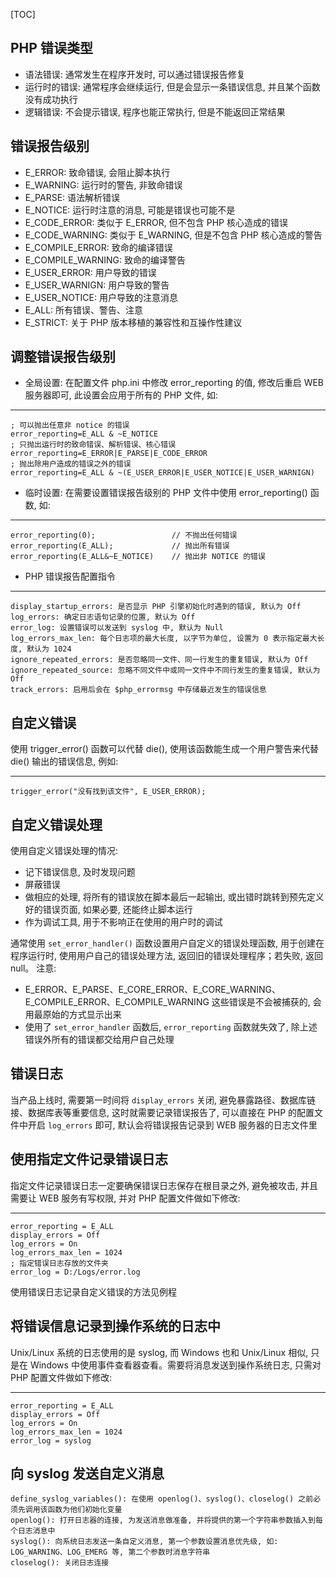 [TOC]
## PHP 错误类型 ##
- 语法错误: 通常发生在程序开发时, 可以通过错误报告修复
- 运行时的错误: 通常程序会继续运行, 但是会显示一条错误信息, 并且某个函数没有成功执行
- 逻辑错误: 不会提示错误, 程序也能正常执行, 但是不能返回正常结果

## 错误报告级别 ##
- E_ERROR: 致命错误, 会阻止脚本执行
- E_WARNING: 运行时的警告, 非致命错误
- E_PARSE: 语法解析错误
- E_NOTICE: 运行时注意的消息, 可能是错误也可能不是
- E_CODE_ERROR: 类似于 E_ERROR, 但不包含 PHP 核心造成的错误
- E_CODE_WARNING: 类似于 E_WARNING, 但是不包含 PHP 核心造成的警告
- E_COMPILE_ERROR: 致命的编译错误
- E_COMPILE_WARNING: 致命的编译警告
- E_USER_ERROR: 用户导致的错误
- E_USER_WARNIGN: 用户导致的警告
- E_USER_NOTICE: 用户导致的注意消息
- E_ALL: 所有错误、警告、注意
- E_STRICT: 关于 PHP 版本移植的兼容性和互操作性建议

## 调整错误报告级别 ##
- 全局设置: 在配置文件 php.ini 中修改 error_reporting 的值, 修改后重启 WEB 服务器即可, 此设置会应用于所有的 PHP 文件, 如:

---
    ; 可以抛出任意非 notice 的错误
    error_reporting=E_ALL & ~E_NOTICE
    ; 只抛出运行时的致命错误、解析错误、核心错误
    error_reporting=E_ERROR|E_PARSE|E_CODE_ERROR
    ; 抛出除用户造成的错误之外的错误
    error_reporting=E_ALL & ~(E_USER_ERROR|E_USER_NOTICE|E_USER_WARNIGN)
- 临时设置: 在需要设置错误报告级别的 PHP 文件中使用 error_reporting() 函数, 如:

---
    error_reporting(0);                 // 不抛出任何错误
    error_reporting(E_ALL);             // 抛出所有错误
    error_reporting(E_ALL&~E_NOTICE)    // 抛出非 NOTICE 的错误
- PHP 错误报告配置指令

---
    display_startup_errors: 是否显示 PHP 引擎初始化时遇到的错误, 默认为 Off
    log_errors: 确定日志语句记录的位置, 默认为 Off
    error_log: 设置错误可以发送到 syslog 中, 默认为 Null
    log_errors_max_len: 每个日志项的最大长度, 以字节为单位, 设置为 0 表示指定最大长度, 默认为 1024
    ignore_repeated_errors: 是否忽略同一文件、同一行发生的重复错误, 默认为 Off
    ignore_repeated_source: 忽略不同文件中或同一文件中不同行发生的重复错误, 默认为 Off
    track_errors: 启用后会在 $php_errormsg 中存储最近发生的错误信息
## 自定义错误 ##
使用 trigger_error() 函数可以代替 die(), 使用该函数能生成一个用户警告来代替 die() 输出的错误信息, 例如:

---
    trigger_error("没有找到该文件", E_USER_ERROR);
## 自定义错误处理 ##
使用自定义错误处理的情况:

- 记下错误信息, 及时发现问题
- 屏蔽错误
- 做相应的处理, 将所有的错误放在脚本最后一起输出, 或出错时跳转到预先定义好的错误页面, 如果必要, 还能终止脚本运行
- 作为调试工具, 用于不影响正在使用的用户时的调试

通常使用 `set_error_handler()` 函数设置用户自定义的错误处理函数, 用于创建在程序运行时, 使用用户自己的错误处理方法, 返回旧的错误处理程序；若失败, 返回 null。
注意:

- E_ERROR、E_PARSE、E_CORE_ERROR、E_CORE_WARNING、E_COMPILE_ERROR、E_COMPILE_WARNING 这些错误是不会被捕获的, 会用最原始的方式显示出来
- 使用了 `set_error_handler` 函数后, `error_reporting` 函数就失效了, 除上述错误外所有的错误都交给用户自己处理

## 错误日志 ##
当产品上线时, 需要第一时间将 `display_errors` 关闭, 避免暴露路径、数据库链接、数据库表等重要信息, 这时就需要记录错误报告了, 可以直接在 PHP 的配置文件中开启 `log_errors` 即可, 默认会将错误报告记录到 WEB 服务器的日志文件里
## 使用指定文件记录错误日志 ##
指定文件记录错误日志一定要确保错误日志保存在根目录之外, 避免被攻击, 并且需要让 WEB 服务有写权限, 并对 PHP 配置文件做如下修改:

---
    error_reporting = E_ALL
    display_errors = Off
    log_errors = On
    log_errors_max_len = 1024
    ; 指定错误日志存放的文件夹
    error_log = D:/Logs/error.log
使用错误日志记录自定义错误的方法见例程
## 将错误信息记录到操作系统的日志中 ##
Unix/Linux 系统的日志使用的是 syslog, 而 Windows 也和 Unix/Linux 相似, 只是在 Windows 中使用事件查看器查看。需要将消息发送到操作系统日志, 只需对 PHP 配置文件做如下修改:

---
    error_reporting = E_ALL
    display_errors = Off
    log_errors = On
    log_errors_max_len = 1024
    error_log = syslog
## 向 syslog 发送自定义消息 ##
    define_syslog_variables(): 在使用 openlog()、syslog()、closelog() 之前必须先调用该函数为他们初始化变量
    openlog(): 打开日志器的连接, 为发送消息做准备, 并将提供的第一个字符串参数插入到每个日志消息中
    syslog(): 向系统日志发送一条自定义消息, 第一个参数设置消息优先级, 如: LOG_WARNING、LOG_EMERG 等, 第二个参数时消息字符串
    closelog(): 关闭日志连接